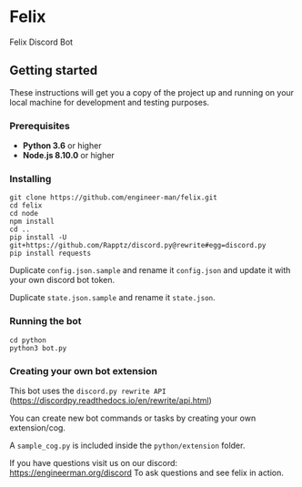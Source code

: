 # Felix
Felix Discord Bot

## Getting started
These instructions will get you a copy of the project up and running on your local machine for development and testing purposes.

### Prerequisites
* **Python 3.6** or higher
* **Node.js 8.10.0** or higher

### Installing
```
git clone https://github.com/engineer-man/felix.git
cd felix
cd node
npm install
cd ..
pip install -U git+https://github.com/Rapptz/discord.py@rewrite#egg=discord.py
pip install requests
```
Duplicate `config.json.sample` and rename it `config.json` and update it with your own discord bot token.

Duplicate `state.json.sample` and rename it `state.json`.

### Running the bot
```
cd python
python3 bot.py

```

### Creating your own bot extension
This bot uses the `discord.py rewrite API` (https://discordpy.readthedocs.io/en/rewrite/api.html)

You can create new bot commands or tasks by creating your own extension/cog.

A `sample_cog.py` is included inside the `python/extension` folder.

If you have questions visit us on our discord: https://engineerman.org/discord
To ask questions and see felix in action.
